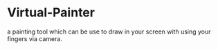 # Virtual-Painter
a painting tool which can be use to draw in your screen with using your fingers via camera.

